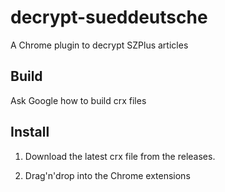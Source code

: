 # decrypt-sueddeutsche
A Chrome plugin to decrypt SZPlus articles

## Build

Ask Google how to build crx files

## Install

1. Download the latest crx file from the releases.

2. Drag'n'drop into the Chrome extensions
